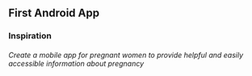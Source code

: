 ## First Android App
### Inspiration
###### Create a mobile app for pregnant women to provide helpful and easily accessible information about pregnancy
